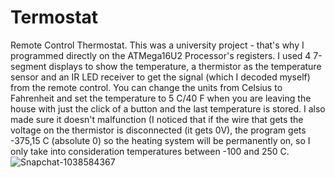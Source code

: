 # Termostat
Remote Control Thermostat.
This was a university project - that's why I programmed directly on the ATMega16U2 Processor's registers.
I used 4 7-segment displays to show the temperature, a thermistor as the temperature sensor and an IR LED receiver to get the signal (which I decoded myself) from the remote control.
You can change the units from Celsius to Fahrenheit and set the temperature to 5 C/40 F when you are leaving the house with just the click of a button and the last temperature is stored.
I also made sure it doesn't malfunction (I noticed that if the wire that gets the voltage on the thermistor is disconnected (it gets 0V), the program gets -375,15 C (absolute 0) so the heating system will be permanently on, so I only take into consideration temperatures between -100 and 250 C.
![Snapchat-1038584367](https://github.com/GhisaAlexandru15/Termostat/assets/44662097/38aebf87-00a7-425b-8e6b-86b7efbb7197)
